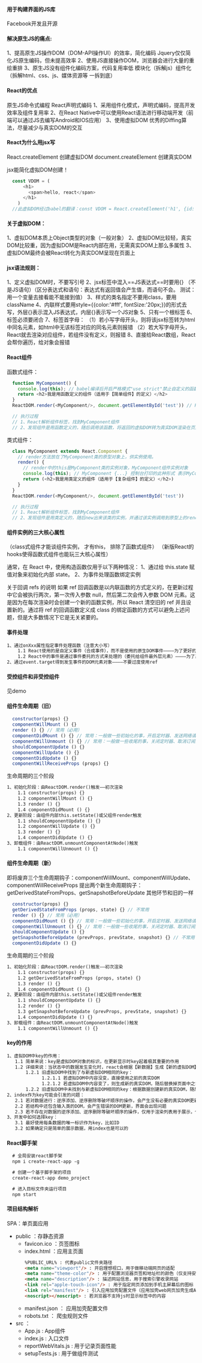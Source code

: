 <script src="https://unpkg.com/react@16/umd/react.production.min.js" crossorigin></script>
<script src="https://unpkg.com/react-dom@16/umd/react-dom.production.min.js" crossorigin></script>
<script src="https://unpkg.com/prop-types@15.6.2/prop-types.js" crossorigin></script>
<script src="https://unpkg.com/babel-standalone@6/babel.min.js"></script>

#### 用于构建界面的JS库
Facebook开发且开源

#### 解决原生JS的痛点:
1、提高原生JS操作DOM（DOM-API操作UI）的效率，简化编码
Jquery仅仅简化JS原生编码，但未提高效率
2、使用JS直接操作DOM，浏览器会进行大量的重绘重排
3、原生JS没有组件化编码方案，代码复用率低
模块化（拆解js）组件化（拆解html、css、js、媒体资源等  一拆到底）

#### React的优点
原生JS命令式编程
React声明式编码
1、采用组件化模式，声明式编码，提高开发效率及组件复用率
2、在React Native中可以使用React语法进行移动端开发（前端可以通过JS去编写Android和IOS应用）
3、使用虚拟DOM 优秀的Diffing算法，尽量减少与真实DOM的交互

#### React为什么用jsx写
React.createElement 创建虚拟DOM
document.createElement 创建真实DOM

jsx能简化虚拟DOM创建！
````js
  const VDOM = (
      <h1>
        <span>hello, react</span>
      </h1>
    )
  //此虚拟DOM经过babel的翻译：const VDOM = React.createElement('h1', {id: 'title'}, React.createElement('span', {}, 'hello, react')) 就和用js创建一样 所以jsx可以说是js创建虚拟DOM的语法糖
````


#### 关于虚拟DOM：
1、虚拟DOM本质上Object类型的对象（一般对象）
2、虚拟DOM比较轻，真实DOM比较重，因为虚拟DOM是React内部在用，无需真实DOM上那么多属性
3、虚拟DOM最终会被React转化为真实DOM呈现在页面上

#### jsx语法规则：
1、定义虚拟DOM时，不要写引号
2、jsx标签中混入==JS表达式==时要用{} （不是JS语句）（区分表达式和语句：表达式有返回值会产生值，而语句不会。 测试：用一个变量去接看能不能接到值）
3、样式的类名指定不要用class，要用className
4、内联样式要用style={{color:'#fff', fontSize:'20px;}}的形式去写，外层{}表示混入JS表达式，内层{}表示写一个JS对象
5、只有一个根标签
6、标签必须要闭合
7、标签首字母：
  （1）若小写字母开头，则将该jsx标签转为html中同名元素，如html中无该标签对应的同名元素则报错
  （2）若大写字母开头， React就去渲染对应组件，若组件没有定义，则报错
8、直接给React数组，React会帮你遍历，给对象会报错


#### React组件
函数式组件：
````js
  function MyComponent() {
    console.log(this); // babel编译后开启严格模式"use strict"禁止自定义的函数中的this指向Window; this指向为undefined
    return <h2>我是用函数定义的组件（适用于【简单组件】的定义）</h2>
  }
  ReactDOM.render(<MyComponent/>, document.getElementById('test')) // React帮你调用函数

  // 执行过程
  // 1、React解析组件标签，找到MyComponent组件
  // 2、发现组件是用函数定义的，随后调用该函数，将返回的虚拟DOM转为真实DOM渲染在页面中
````
类式组件：
````js
  class MyComponent extends React.Component {
    // render方法放在了MyComponent类的原型对象上，供实例使用。
    render() {
      // render中的this是MyComponent类的实例对象，MyComponent组件实例对象
      console.log(this); // MyComponent {...} 控制台打印的此种形式 表示MyComponent创建的实例对象
      return (<h2>我是用类定义的组件（适用于【复杂组件】的定义）</h2>)
    }
  }
  ReactDOM.render(<MyComponent/>, document.getElementById('test'))

  // 执行过程
  // 1、React解析组件标签，找到MyComponent组件
  // 2、发现组件是用类定义的，随后new出来该类的实例，并通过该实例调用到原型上的render方法，将render返回的虚拟DOM转为真实DOM渲染在页面中
````


#### 组件实例的三大核心属性
（class式组件才能谈组件实例， 才有this， 排除了函数式组件）
（新版React的hooks使得函数式组件也能玩三大核心属性）


通常，在 React 中，使用构造函数仅用于以下两种情况：
1、通过给 this.state 赋值对象来初始化内部 state。
2、为事件处理函数绑定实例

关于回调 refs 的说明
如果 ref 回调函数是以内联函数的方式定义的，在更新过程中它会被执行两次，第一次传入参数 null，然后第二次会传入参数 DOM 元素。这是因为在每次渲染时会创建一个新的函数实例，所以 React 清空旧的 ref 并且设置新的。通过将 ref 的回调函数定义成 class 的绑定函数的方式可以避免上述问题，但是大多数情况下它是无关紧要的。



#### 事件处理
````md
1、通过onXxx属性指定事件处理函数（注意大小写）
    1.1 React使用的是自定义事件（合成事件），而不是使用的原生DOM事件————为了更好的兼容性
    1.2 React中的事件是通过事件委托的方式来处理的（委托给组件最外层元素）————为了高效
2、通过event.target得到发生事件的DOM元素对象————不要过度使用ref
````

#### 受控组件和非受控组件
见demo

#### 组件生命周期（旧）
````js
  constructor(props) {}
  componentWillMount () {}
  render () {} // 常用（必用）
  componentDidMount () {} // 常用：一般做一些初始化的事，开启定时器、发送网络请求、订阅消息等
  componentWillUnmount () {} // 常用：一般做一些收尾的事，关闭定时器、取消订阅消息等
  shouldComponentUpdate () {}
  componentWillUpdate () {}
  componentDidUpdate () {}
  componentWillReceiveProps (props) {}
````
生命周期的三个阶段
````md
1、初始化阶段：由ReactDOM.render()触发——初次渲染
    1.1 constructor(props) {}
    1.2 componentWillMount () {}
    1.3 render () {}
    1.4 componentDidMount () {}
2、更新阶段：由组件内部this.setState()或父组件render触发
    1.1 shouldComponentUpdate () {}
    1.2 componentWillUpdate () {}
    1.3 render () {}
    1.4 componentDidUpdate () {}
3、卸载组件：由ReactDOM.unmountComponentAtNode()触发
    1.1 componentWillUnmount () {}
````

#### 组件生命周期（新）
即将废弃三个生命周期钩子：componentWillMount、componentWillUpdate、componentWillReceiveProps
提出两个新生命周期钩子：getDerivedStateFromProps、getSnapshotBeforeUpdate
其他环节和旧的一样
````js
  constructor(props) {}
  getDerivedStateFromProps (props, state) {} // 不常用
  render () {} // 常用（必用）
  componentDidMount () {} // 常用：一般做一些初始化的事，开启定时器、发送网络请求、订阅消息等
  componentWillUnmount () {} // 常用：一般做一些收尾的事，关闭定时器、取消订阅消息等
  shouldComponentUpdate () {}
  getSnapshotBeforeUpdate (prevProps, prevState, snapshot) {} // 不常用
  componentDidUpdate () {}
````
生命周期的三个阶段
````md
1、初始化阶段：由ReactDOM.render()触发——初次渲染
    1.1 constructor(props) {}
    1.2 getDerivedStateFromProps (props, state) {}
    1.3 render () {}
    1.4 componentDidMount () {}
2、更新阶段：由组件内部this.setState()或父组件render触发
    1.1 shouldComponentUpdate () {}
    1.2 render () {}
    1.3 getSnapshotBeforeUpdate (prevProps, prevState, snapshot) {}
    1.4 componentDidUpdate () {}
3、卸载组件：由ReactDOM.unmountComponentAtNode()触发
    1.1 componentWillUnmount () {}
````



#### key的作用
````md
1、虚拟DOM中key的作用：
   1.1 简单来说：key是虚拟DOM对象的标识，在更新显示时key起着极其重要的作用
   1.2 详细来说：当状态中的数据发生变化时，react会根据【新数据】生成【新的虚拟DOM】，随后React进行【新虚拟DOM】和【旧虚拟DOM】的diff比较，比较规则如下：
       1.2.1 旧虚拟DOM中找到了与新虚拟DOM相同的key：
             1.2.1.1 若虚拟DOM中内容没变，直接使用之前的真实DOM
             1.2.1.2 若虚拟DOM中内容变了，则生成新的真实DOM，随后替换掉页面中之前的真实DOM
       1.2.2 旧虚拟DOM中未找到与新虚拟DOM相同的key：根据数据创建新的真实DOM，随后渲染到页面中
2、index作为key可能会引发的问题：
   2.1 若对数据进行：逆序添加、逆序删除等破坏顺序的操作，会产生没有必要的真实DOM更新，界面效果没问题但效率低下
   2.2 若结构中还包含输入类的DOM，会产生错误的DOM更新，界面会出现问题
   2.3 若不存在对数据的逆序添加、逆序删除等破坏顺序的操作，仅用于渲染列表用于展示，使用index作为key是没有问题的
3、开发中如何选择key：
   3.1 最好使用每条数据的唯一标识作为key，比如ID
   3.2 如果确定只是简单的展示数据，用index也是可以的
````


#### React脚手架
````md
  # 全局安装react脚手架
  npm i create-react-app -g

  # 创建一个基于脚手架的项目
  create-react-app demo_project

  # 进入目标文件夹运行项目
  npm start
````

#### 项目结构解析
SPA：单页面应用

* public ：存静态资源
  * favicon.ico ：页签图标
  * index.html ：应用主页面
    ````md
    %PUBLIC_URL% : 代表public文件夹路径
    <meta name="viewport"/> : 开启理想视口，用于做移动端网页的适配
    <meta name="theme-color"/> : 用于配置浏览器页签和地址栏的颜色（仅支持安卓手机浏览）
    <meta name="description"/> : 描述网站信息，用于搜索引擎收录网站
    <link rel="apple-touch-icon"/> : 用于指定网页添加到手机主屏幕后的图标（仅支持IOS手机）
    <link rel="manifest"/> : 引入应用加壳配置文件（应用加壳web网页加壳生成APP）
    <noscript></noscript> : 若浏览器不支持js时显示标签中的内容
    ````
  * manifest.json ： 应用加壳配置文件
  * robots.txt ： 爬虫规则文件
* src ：
  * App.js : App组件
  * index.js : 入口文件
  * reportWebVitals.js : 用于记录页面性能
  * setupTests.js : 用于做组件测试
  

